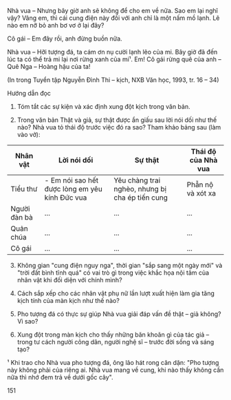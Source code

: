 Nhà vua – Nhưng bây giờ anh sẽ không để cho em về nữa. Sao em lại nghĩ vậy? Vâng em, thì cái cung điện này đối với anh chỉ là một nấm mồ lạnh. Lẽ nào em nỡ bỏ anh bơ vơ ở lại đây?

Cô gái – Em đây rồi, anh đừng buồn nữa.

Nhà vua – Hỡi tượng đá, ta cám ơn nụ cười lạnh lẽo của mi. Bây giờ đã đến lúc ta có thể trả mi lại nơi rừng xanh của mi¹. Em! Cô gái rừng quê của anh – Quê Nga – Hoàng hậu của ta!

(In trong Tuyển tập Nguyễn Đình Thi – kịch, NXB Văn học, 1993, tr. 16 – 34)

Hướng dẫn đọc

1. Tóm tắt các sự kiện và xác định xung đột kịch trong văn bản.

2. Trong văn bản Thật và giả, sự thật được ẩn giấu sau lời nói dối như thế nào? Nhà vua tỏ thái độ trước việc đó ra sao? Tham khảo bảng sau (làm vào vở):

Nhân vật | Lời nói dối | Sự thật | Thái độ của Nhà vua
--- | --- | --- | ---
Tiểu thư | - Em nói sao hết được lòng em yêu kính Đức vua | Yêu chàng trai nghèo, nhưng bị cha ép tiến cung | Phẫn nộ và xót xa
Người đàn bà | ... | ... | ...
Quản chúa | ... | ... | ...
Cô gái | ... | ... | ...

3. Không gian "cung điện nguy nga", thời gian "sắp sang một ngày mới" và "trời đất bình tĩnh quá" có vai trò gì trong việc khắc họa nội tâm của nhân vật khi đối diện với chính mình?

4. Cách sắp xếp cho các nhân vật phụ nữ lần lượt xuất hiện làm gia tăng kịch tính của màn kịch như thế nào?

5. Pho tượng đá có thực sự giúp Nhà vua giải đáp vấn đề thật – giả không? Vì sao?

6. Xung đột trong màn kịch cho thấy những băn khoăn gì của tác giả – trong tư cách người công dân, người nghệ sĩ – trước đời sống và sáng tạo?

¹ Khi trao cho Nhà vua pho tượng đá, ông lão hát rong căn dặn: "Pho tượng này không phải của riêng ai. Nhà vua mang về cung, khi nào thấy không cần nữa thì nhớ đem trả về dưới gốc cây".

151